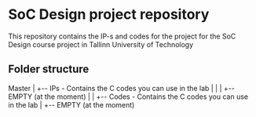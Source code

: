 # SoC Design project repository

This repository contains the IP-s and codes for the project for the SoC Design course project in Tallinn University of Technology

## Folder structure

Master
   |
   +-- IPs  -  Contains the C codes you can use in the lab
   |   |
   |   +-- EMPTY (at the moment)
   |
   |
   +-- Codes  -  Contains the C codes you can use in the lab
         |
         +-- EMPTY (at the moment)
